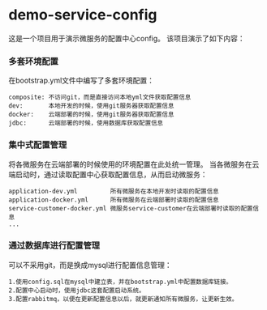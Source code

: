 # demo-service-config
这是一个项目用于演示微服务的配置中心config。
该项目演示了如下内容：
### 多套环境配置
在bootstrap.yml文件中编写了多套环境配置：
```
composite: 不访问git，而是直接访问本地yml文件获取配置信息
dev:       本地开发的时候，使用git服务器获取配置信息
docker:    云端部署的时候，使用git服务器获取配置信息
jdbc:      云端部署的时候，使用数据库获取配置信息
```
### 集中式配置管理
将各微服务在云端部署的时候使用的环境配置在此处统一管理。
当各微服务在云端启动时，通过读取配置中心获取配置信息，从而启动微服务：
```
application-dev.yml         所有微服务在本地开发时读取的配置信息
application-docker.yml      所有微服务在云端部署时读取的配置信息
service-customer-docker.yml 微服务service-customer在云端部署时读取的配置信息
...
```
### 通过数据库进行配置管理
可以不采用git，而是换成mysql进行配置信息管理：
```
1.使用config.sql在mysql中建立表，并在bootstrap.yml中配置数据库链接。
2.配置中心启动时，使用jdbc这套配置启动系统。
3.配置rabbitmq，以便在更新配置信息以后，就更新通知所有微服务，让更新生效。
```